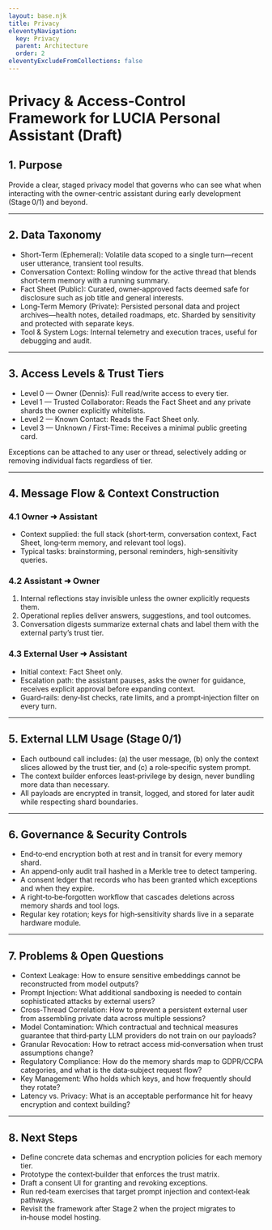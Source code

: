 ```yaml
---
layout: base.njk
title: Privacy
eleventyNavigation:
  key: Privacy
  parent: Architecture
  order: 2
eleventyExcludeFromCollections: false
---
```


# Privacy & Access‑Control Framework for LUCIA Personal Assistant (Draft)

## 1. Purpose

Provide a clear, staged privacy model that governs who can see what when interacting with the owner‑centric assistant during early development (Stage 0/1) and beyond.

---

## 2. Data Taxonomy

* Short‑Term (Ephemeral): Volatile data scoped to a single turn—recent user utterance, transient tool results.
* Conversation Context: Rolling window for the active thread that blends short‑term memory with a running summary.
* Fact Sheet (Public): Curated, owner‑approved facts deemed safe for disclosure such as job title and general interests.
* Long‑Term Memory (Private): Persisted personal data and project archives—health notes, detailed roadmaps, etc.  Sharded by sensitivity and protected with separate keys.
* Tool & System Logs: Internal telemetry and execution traces, useful for debugging and audit.

---

## 3. Access Levels & Trust Tiers

* Level 0 — Owner (Dennis): Full read/write access to every tier.
* Level 1 — Trusted Collaborator: Reads the Fact Sheet and any private shards the owner explicitly whitelists.
* Level 2 — Known Contact: Reads the Fact Sheet only.
* Level 3 — Unknown / First‑Time: Receives a minimal public greeting card.

Exceptions can be attached to any user or thread, selectively adding or removing individual facts regardless of tier.

---

## 4. Message Flow & Context Construction

### 4.1 Owner ➜ Assistant

* Context supplied: the full stack (short‑term, conversation context, Fact Sheet, long‑term memory, and relevant tool logs).
* Typical tasks: brainstorming, personal reminders, high‑sensitivity queries.

### 4.2 Assistant ➜ Owner

1. Internal reflections stay invisible unless the owner explicitly requests them.
2. Operational replies deliver answers, suggestions, and tool outcomes.
3. Conversation digests summarize external chats and label them with the external party’s trust tier.

### 4.3 External User ➜ Assistant

* Initial context: Fact Sheet only.
* Escalation path: the assistant pauses, asks the owner for guidance, receives explicit approval before expanding context.
* Guard‑rails: deny‑list checks, rate limits, and a prompt‑injection filter on every turn.

---

## 5. External LLM Usage (Stage 0/1)

* Each outbound call includes: (a) the user message, (b) only the context slices allowed by the trust tier, and (c) a role‑specific system prompt.
* The context builder enforces least‑privilege by design, never bundling more data than necessary.
* All payloads are encrypted in transit, logged, and stored for later audit while respecting shard boundaries.

---

## 6. Governance & Security Controls

* End‑to‑end encryption both at rest and in transit for every memory shard.
* An append‑only audit trail hashed in a Merkle tree to detect tampering.
* A consent ledger that records who has been granted which exceptions and when they expire.
* A right‑to‑be‑forgotten workflow that cascades deletions across memory shards and tool logs.
* Regular key rotation; keys for high‑sensitivity shards live in a separate hardware module.

---

## 7. Problems & Open Questions

* Context Leakage: How to ensure sensitive embeddings cannot be reconstructed from model outputs?
* Prompt Injection: What additional sandboxing is needed to contain sophisticated attacks by external users?
* Cross‑Thread Correlation: How to prevent a persistent external user from assembling private data across multiple sessions?
* Model Contamination: Which contractual and technical measures guarantee that third‑party LLM providers do not train on our payloads?
* Granular Revocation: How to retract access mid‑conversation when trust assumptions change?
* Regulatory Compliance: How do the memory shards map to GDPR/CCPA categories, and what is the data‑subject request flow?
* Key Management: Who holds which keys, and how frequently should they rotate?
* Latency vs. Privacy: What is an acceptable performance hit for heavy encryption and context building?

---

## 8. Next Steps

* Define concrete data schemas and encryption policies for each memory tier.
* Prototype the context‑builder that enforces the trust matrix.
* Draft a consent UI for granting and revoking exceptions.
* Run red‑team exercises that target prompt injection and context‑leak pathways.
* Revisit the framework after Stage 2 when the project migrates to in‑house model hosting.
